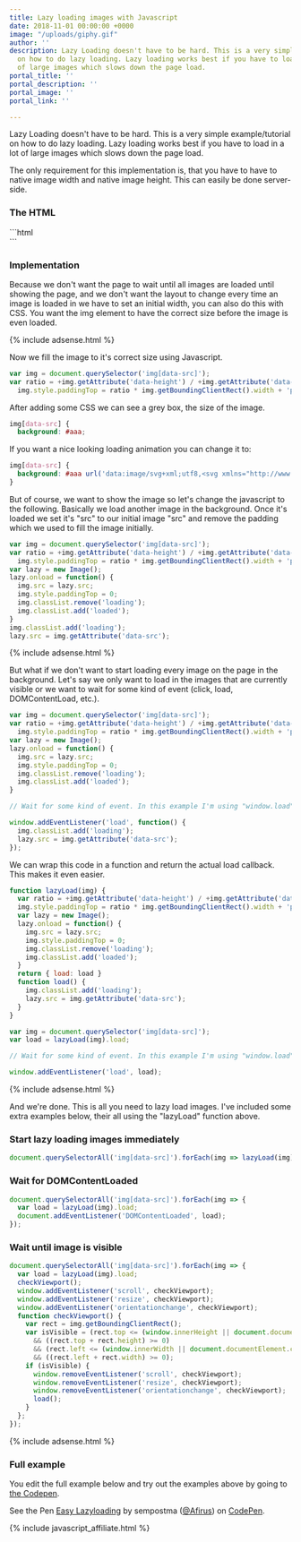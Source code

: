 ```yaml
---
title: Lazy loading images with Javascript
date: 2018-11-01 00:00:00 +0000
image: "/uploads/giphy.gif"
author: ''
description: Lazy Loading doesn't have to be hard. This is a very simple example/tutorial
  on how to do lazy loading. Lazy loading works best if you have to load in a lot
  of large images which slows down the page load.
portal_title: ''
portal_description: ''
portal_image: ''
portal_link: ''

---
```

Lazy Loading doesn't have to be hard. This is a very simple example/tutorial on how to do lazy loading. Lazy loading works best if you have to load in a lot of large images which slows down the page load.

The only requirement for this implementation is, that you have to have to native image width and native image height. This can easily be done server-side.

### The HTML
<p></p>
```html
<img width="500" data-width="6000" data-height="4000" data-src="www.example.com/image">
```

### Implementation

Because we don't want the page to wait until all images are loaded until showing the page, and we don't want the layout to change every time an image is loaded in we have to set an initial width, you can also do this with CSS. You want the img element to have the correct size before the image is even loaded.

{% include adsense.html %}

Now we fill the image to it's correct size using Javascript.

```javascript
var img = document.querySelector('img[data-src]');
var ratio = +img.getAttribute('data-height') / +img.getAttribute('data-width');
  img.style.paddingTop = ratio * img.getBoundingClientRect().width + 'px';
```

After adding some CSS we can see a grey box, the size of the image.

```css
img[data-src] {
  background: #aaa;
```

If you want a nice looking loading animation you can change it to:

```css
img[data-src] {
  background: #aaa url('data:image/svg+xml;utf8,<svg xmlns="http://www.w3.org/2000/svg" width="38" height="38" viewBox="0 0 38 38" stroke="#fff" stroke-width="2" fill="none"><circle stroke-opacity=".5" cx="19" cy="19" r="18"/><path xmlns="http://www.w3.org/2000/svg" d="M36 19c0-9.94-8.06-18-18-18" transform="rotate(189.606 18 18)"><animateTransform attributeName="transform" type="rotate" from="0 19 19" to="360 19 19" dur="1s" repeatCount="indefinite"/></path></svg>') no-repeat center center;
}
```

But of course, we want to show the image so let's change the javascript to the following. Basically we load another image in the background. Once it's loaded we set it's "src" to our initial image "src" and remove the padding which we used to fill the image initially.

```javascript
var img = document.querySelector('img[data-src]');
var ratio = +img.getAttribute('data-height') / +img.getAttribute('data-width');
  img.style.paddingTop = ratio * img.getBoundingClientRect().width + 'px';
var lazy = new Image();
lazy.onload = function() {
  img.src = lazy.src;
  img.style.paddingTop = 0;
  img.classList.remove('loading');
  img.classList.add('loaded');
}
img.classList.add('loading');
lazy.src = img.getAttribute('data-src'); 
```

{% include adsense.html %}

But what if we don't want to start loading every image on the page in the background. Let's say we only want to load in the images that are currently visible or we want to wait for some kind of event (click, load, DOMContentLoad, etc.).

```javascript
var img = document.querySelector('img[data-src]');
var ratio = +img.getAttribute('data-height') / +img.getAttribute('data-width');
  img.style.paddingTop = ratio * img.getBoundingClientRect().width + 'px';
var lazy = new Image();
lazy.onload = function() {
  img.src = lazy.src;
  img.style.paddingTop = 0;
  img.classList.remove('loading');
  img.classList.add('loaded');
}

// Wait for some kind of event. In this example I'm using "window.load"

window.addEventListener('load', function() {
  img.classList.add('loading');
  lazy.src = img.getAttribute('data-src'); 
});
```

We can wrap this code in a function and return the actual load callback. This makes it even easier.

```javascript 
function lazyLoad(img) {
  var ratio = +img.getAttribute('data-height') / +img.getAttribute('data-width');
  img.style.paddingTop = ratio * img.getBoundingClientRect().width + 'px';
  var lazy = new Image();
  lazy.onload = function() {
    img.src = lazy.src;
    img.style.paddingTop = 0;
    img.classList.remove('loading');
    img.classList.add('loaded');
  }
  return { load: load }
  function load() { 
    img.classList.add('loading');
    lazy.src = img.getAttribute('data-src'); 
  }
}

var img = document.querySelector('img[data-src]');
var load = lazyLoad(img).load;

// Wait for some kind of event. In this example I'm using "window.load"

window.addEventListener('load', load);
```

{% include adsense.html %}

And we're done. This is all you need to lazy load images. I've included some extra examples below, their all using the "lazyLoad" function above.

### Start lazy loading images immediately

<p></p>

```javascript
document.querySelectorAll('img[data-src]').forEach(img => lazyLoad(img).load());
```

### Wait for DOMContentLoaded

<p></p>

```javascript
document.querySelectorAll('img[data-src]').forEach(img => {
  var load = lazyLoad(img).load;
  document.addEventListener('DOMContentLoaded', load);
});
```

### Wait until image is visible

<p></p>

```javascript
document.querySelectorAll('img[data-src]').forEach(img => {
  var load = lazyLoad(img).load;
  checkViewport();
  window.addEventListener('scroll', checkViewport);
  window.addEventListener('resize', checkViewport);
  window.addEventListener('orientationchange', checkViewport);
  function checkViewport() {
    var rect = img.getBoundingClientRect();
    var isVisible = (rect.top <= (window.innerHeight || document.documentElement.clientHeight)) 
      && ((rect.top + rect.height) >= 0)
      && (rect.left <= (window.innerWidth || document.documentElement.clientWidth)) 
      && ((rect.left + rect.width) >= 0);
    if (isVisible) {
      window.removeEventListener('scroll', checkViewport);
      window.removeEventListener('resize', checkViewport);
      window.removeEventListener('orientationchange', checkViewport);
      load();
    }
  };
});
```

{% include adsense.html %}

### Full example

You edit the full example below and try out the examples above by going to [the Codepen](https://codepen.io/Afirus/pen/wYVMOw).

<p data-height="413" data-theme-id="0" data-slug-hash="wYVMOw" data-default-tab="js,result" data-user="Afirus" data-pen-title="Easy Lazyloading" class="codepen">See the Pen <a href="https://codepen.io/Afirus/pen/wYVMOw/">Easy Lazyloading</a> by sempostma (<a href="https://codepen.io/Afirus">@Afirus</a>) on <a href="https://codepen.io">CodePen</a>.</p>
<script async src="https://static.codepen.io/assets/embed/ei.js"></script>

{% include javascript_affiliate.html %}